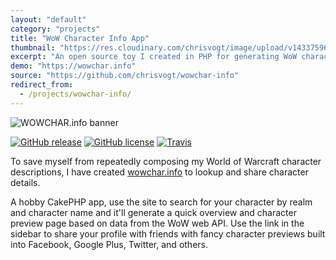```yaml
---
layout: "default"
category: "projects"
title: "WoW Character Info App"
thumbnail: "https://res.cloudinary.com/chrisvogt/image/upload/v1433759656/chrisvogt-me/thumb/wowchar.jpg"
excerpt: "An open source toy I created in PHP for generating WoW character previews using the Battle.NET api. Use to share WoW characters on social networking sites."
demo: "https://wowchar.info"
source: "https://github.com/chrisvogt/wowchar-info"
redirect_from:
  - /projects/wowchar-info/
---
```


<div class="col-xs-12 col-md-4 pull-right">
  <img src="https://cdn.rawgit.com/chrisvogt/wowchar-info/master/webroot/img/og-banner.jpg" class="img img-thumbnail img-responsive" alt="WOWCHAR.info banner">
</div>

[![GitHub release](https://img.shields.io/github/release/chrisvogt/wowchar-info.svg?style=flat-square)](https://github.com/chrisvogt/wowchar-info/releases)
[![GitHub license](https://img.shields.io/github/license/chrisvogt/wowchar-info.svg?style=flat-square)](https://github.com/chrisvogt/wowchar-info/blob/develop/LICENSE)
[![Travis](https://img.shields.io/travis/chrisvogt/wowchar-info.svg?style=flat-square)](https://travis-ci.org/chrisvogt/wowchar-info)

To save myself from repeatedly composing my World of Warcraft character descriptions, I have created <a href="https://wowchar.info" title="WOWCHAR.info World of Warcraft Character Sharing Tool">wowchar.info</a> to lookup and share character details.

A hobby CakePHP app, use the site to search for your character by realm and character name and it'll generate a quick overview and character preview page based on data from the WoW web API. Use the link in the sidebar to share your profile with friends with fancy character previews built into Facebook, Google Plus, Twitter, and others.
